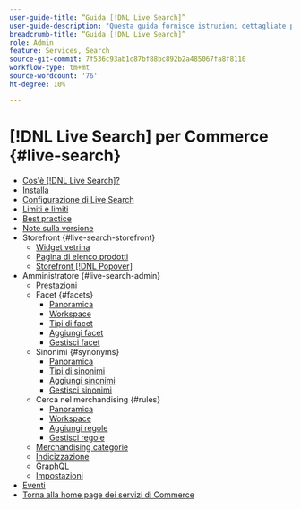 ```yaml
---
user-guide-title: “Guida [!DNL Live Search]”
user-guide-description: "Questa guida fornisce istruzioni dettagliate per l'utilizzo di  [!DNL Live Search]  da Adobe Commerce."
breadcrumb-title: “Guida [!DNL Live Search]”
role: Admin
feature: Services, Search
source-git-commit: 7f536c93ab1c87bf88bc892b2a485067fa8f8110
workflow-type: tm+mt
source-wordcount: '76'
ht-degree: 10%

---
```


# [!DNL Live Search] per Commerce {#live-search}

- [Cos&#39;è  [!DNL Live Search]?](overview.md)
- [Installa](install.md)
- [Configurazione di Live Search](workspace.md)
- [Limiti e limiti](boundaries-limits.md)
- [Best practice](best-practice.md)
- [Note sulla versione](release-notes.md)
- Storefront {#live-search-storefront}
   - [Widget vetrina](storefront-widgets.md)
   - [Pagina di elenco prodotti](plp-styling.md)
   - [Storefront [!DNL Popover]](storefront-popover.md)
- Amministratore {#live-search-admin}
   - [Prestazioni](performance.md)
   - Facet {#facets}
      - [Panoramica](facets.md)
      - [Workspace](faceting-workspace.md)
      - [Tipi di facet](facets-type.md)
      - [Aggiungi facet](facets-add.md)
      - [Gestisci facet](facets-manage.md)
   - Sinonimi {#synonyms}
      - [Panoramica](synonyms.md)
      - [Tipi di sinonimi](synonyms-type.md)
      - [Aggiungi sinonimi](synonyms-add.md)
      - [Gestisci sinonimi](synonyms-manage.md)
   - Cerca nel merchandising {#rules}
      - [Panoramica](rules.md)
      - [Workspace](rules-workspace.md)
      - [Aggiungi regole](rules-add.md)
      - [Gestisci regole](rules-manage.md)
   - [Merchandising categorie](category-merch.md)
   - [Indicizzazione](indexing.md)
   - [GraphQL](graphql.md)
   - [Impostazioni](settings.md)
- [Eventi](events.md)
- [Torna alla home page dei servizi di Commerce](https://experienceleague.adobe.com/docs/commerce-merchant-services/user-guides/home.html)